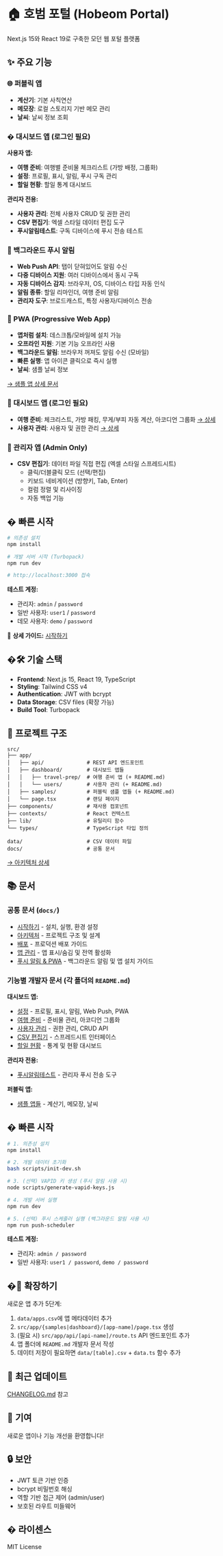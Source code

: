# 🏠 호범 포털 (Hobeom Portal)

Next.js 15와 React 19로 구축한 모던 웹 포털 플랫폼

## ✨ 주요 기능

### 🌐 퍼블릭 앱

- **계산기**: 기본 사칙연산
- **메모장**: 로컬 스토리지 기반 메모 관리
- **날씨**: 날씨 정보 조회

### � 대시보드 앱 (로그인 필요)

**사용자 앱:**

- **여행 준비**: 여행별 준비물 체크리스트 (가방 배정, 그룹화)
- **설정**: 프로필, 표시, 알림, 푸시 구독 관리
- **할일 현황**: 할일 통계 대시보드

**관리자 전용:**

- **사용자 관리**: 전체 사용자 CRUD 및 권한 관리
- **CSV 편집기**: 엑셀 스타일 데이터 편집 도구
- **푸시알림테스트**: 구독 디바이스에 푸시 전송 테스트

### 🔔 백그라운드 푸시 알림

- **Web Push API**: 탭이 닫혀있어도 알림 수신
- **다중 디바이스 지원**: 여러 디바이스에서 동시 구독
- **자동 디바이스 감지**: 브라우저, OS, 디바이스 타입 자동 인식
- **알림 종류**: 할일 리마인더, 여행 준비 알림
- **관리자 도구**: 브로드캐스트, 특정 사용자/디바이스 전송

### 📱 PWA (Progressive Web App)

- **앱처럼 설치**: 데스크톱/모바일에 설치 가능
- **오프라인 지원**: 기본 기능 오프라인 사용
- **백그라운드 알림**: 브라우저 꺼져도 알림 수신 (모바일)
- **빠른 실행**: 앱 아이콘 클릭으로 즉시 실행
- **날씨**: 샘플 날씨 정보

[→ 샘플 앱 상세 문서](src/app/samples/README.md)

### 🔐 대시보드 앱 (로그인 필요)

- **여행 준비**: 체크리스트, 가방 패킹, 무게/부피 자동 계산, 아코디언 그룹화 [→ 상세](src/app/dashboard/travel-prep/README.md)
- **사용자 관리**: 사용자 및 권한 관리 [→ 상세](src/app/dashboard/users/README.md)

### 👑 관리자 앱 (Admin Only)

- **CSV 편집기**: 데이터 파일 직접 편집 (엑셀 스타일 스프레드시트)
  - 클릭/더블클릭 모드 (선택/편집)
  - 키보드 네비게이션 (방향키, Tab, Enter)
  - 컬럼 정렬 및 리사이징
  - 자동 백업 기능

## � 빠른 시작

```bash
# 의존성 설치
npm install

# 개발 서버 시작 (Turbopack)
npm run dev

# http://localhost:3000 접속
```

**테스트 계정:**

- 관리자: `admin` / `password`
- 일반 사용자: `user1` / `password`
- 데모 사용자: `demo` / `password`

📖 **상세 가이드:** [시작하기](docs/getting-started.md)

## �🛠️ 기술 스택

- **Frontend**: Next.js 15, React 19, TypeScript
- **Styling**: Tailwind CSS v4
- **Authentication**: JWT with bcrypt
- **Data Storage**: CSV files (확장 가능)
- **Build Tool**: Turbopack

## 📁 프로젝트 구조

```
src/
├── app/
│   ├── api/              # REST API 엔드포인트
│   ├── dashboard/        # 대시보드 앱들
│   │   ├── travel-prep/  # 여행 준비 앱 (+ README.md)
│   │   └── users/        # 사용자 관리 (+ README.md)
│   ├── samples/          # 퍼블릭 샘플 앱들 (+ README.md)
│   └── page.tsx          # 랜딩 페이지
├── components/           # 재사용 컴포넌트
├── contexts/             # React 컨텍스트
├── lib/                  # 유틸리티 함수
└── types/                # TypeScript 타입 정의

data/                     # CSV 데이터 파일
docs/                     # 공통 문서
```

[→ 아키텍처 상세](docs/architecture.md)

## 📚 문서

### 공통 문서 (`docs/`)

- [시작하기](docs/getting-started.md) - 설치, 실행, 환경 설정
- [아키텍처](docs/architecture.md) - 프로젝트 구조 및 설계
- [배포](docs/deployment.md) - 프로덕션 배포 가이드
- [앱 관리](docs/app-management.md) - 앱 표시/숨김 및 전역 활성화
- [푸시 알림 & PWA](docs/push-pwa-user-guide.md) - 백그라운드 알림 및 앱 설치 가이드

### 기능별 개발자 문서 (각 폴더의 `README.md`)

**대시보드 앱:**

- [설정](src/app/dashboard/settings/README.md) - 프로필, 표시, 알림, Web Push, PWA
- [여행 준비](src/app/dashboard/travel-prep/README.md) - 준비물 관리, 아코디언 그룹화
- [사용자 관리](src/app/dashboard/users/README.md) - 권한 관리, CRUD API
- [CSV 편집기](src/app/dashboard/csv-editor/README.md) - 스프레드시트 인터페이스
- [할일 현황](src/app/dashboard/daily-tasks/README.md) - 통계 및 현황 대시보드

**관리자 전용:**

- [푸시알림테스트](src/app/dashboard/admin/push-test/README.md) - 관리자 푸시 전송 도구

**퍼블릭 앱:**

- [샘플 앱들](src/app/samples/README.md) - 계산기, 메모장, 날씨

## � 빠른 시작

```bash
# 1. 의존성 설치
npm install

# 2. 개발 데이터 초기화
bash scripts/init-dev.sh

# 3. (선택) VAPID 키 생성 (푸시 알림 사용 시)
node scripts/generate-vapid-keys.js

# 4. 개발 서버 실행
npm run dev

# 5. (선택) 푸시 스케줄러 실행 (백그라운드 알림 사용 시)
npm run push-scheduler
```

**테스트 계정:**

- 관리자: `admin / password`
- 일반 사용자: `user1 / password`, `demo / password`

## �🔧 확장하기

새로운 앱 추가 5단계:

1. `data/apps.csv`에 앱 메타데이터 추가
2. `src/app/{samples|dashboard}/[app-name]/page.tsx` 생성
3. (필요 시) `src/app/api/[api-name]/route.ts` API 엔드포인트 추가
4. 앱 폴더에 `README.md` 개발자 문서 작성
5. 데이터 저장이 필요하면 `data/[table].csv` + `data.ts` 함수 추가

## 📝 최근 업데이트

[CHANGELOG.md](CHANGELOG.md) 참고

## 🤝 기여

새로운 앱이나 기능 개선을 환영합니다!

## 🔒 보안

- JWT 토큰 기반 인증
- bcrypt 비밀번호 해싱
- 역할 기반 접근 제어 (admin/user)
- 보호된 라우트 미들웨어

## � 라이센스

MIT License

